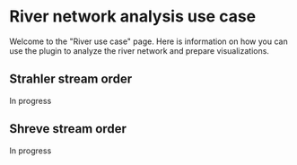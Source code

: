 # River network analysis use case

Welcome to the "River use case" page.
Here is information on how you can use the plugin to analyze the river network and prepare visualizations.

## Strahler stream order

In progress 

## Shreve stream order

In progress 
